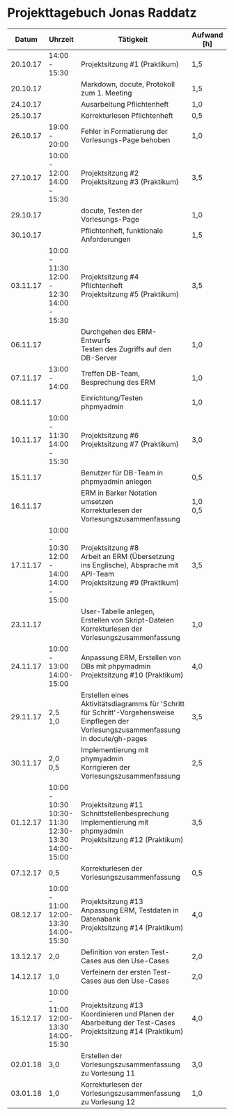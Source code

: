 # Projekttagebuch Jonas Raddatz

| Datum    | Uhrzeit                                  | Tätigkeit                                | Aufwand [h] |
| -------- | ---------------------------------------- | ---------------------------------------- | ----------- |
| 20.10.17 | 14:00 - 15:30                            | Projektsitzung #1 (Praktikum)            | 1,5         |
| 20.10.17 |                                          | Markdown, docute, Protokoll zum 1. Meeting | 1,5         |
| 24.10.17 |                                          | Ausarbeitung Pflichtenheft               | 1,0         |
| 25.10.17 |                                          | Korrekturlesen Pflichtenheft             | 0,5         |
| 26.10.17 | 19:00 - 20:00                            | Fehler in Formatierung der Vorlesungs-Page behoben | 1,0         |
| 27.10.17 | 10:00 - 12:00<br>14:00 - 15:30           | Projektsitzung #2<br>Projektsitzung #3 (Praktikum) | 3,5         |
| 29.10.17 |                                          | docute, Testen der Vorlesungs-Page       | 1,0         |
| 30.10.17 |                                          | Pflichtenheft, funktionale Anforderungen | 1,5         |
| 03.11.17 | 10:00 - 11:30<br>12:00 - 12:30<br>14:00 - 15:30 | Projektsitzung #4<br>Pflichtenheft<br>Projektsitzung #5 (Praktikum) | 3,5         |
| 06.11.17 |                                          | Durchgehen des ERM-Entwurfs<br>Testen des Zugriffs auf den DB-Server | 1,0         |
| 07.11.17 | 13:00 - 14:00                            | Treffen DB-Team, Besprechung des ERM     | 1,0         |
| 08.11.17 |                                          | Einrichtung/Testen phpmyadmin            | 1,0         |
| 10.11.17 | 10:00 - 11:30<br>14:00 - 15:30           | Projektsitzung #6<br>Projektsitzung #7 (Praktikum) | 3,0         |
| 15.11.17 |                                          | Benutzer für DB-Team in phpmyadmin anlegen | 0,5         |
| 16.11.17 |                                          | ERM in Barker Notation umsetzen<br>Korrekturlesen der Vorlesungszusammenfassung | 1,0<br>0,5  |
| 17.11.17 | 10:00 - 10:30<br>12:00 - 14:00<br>14:00 - 15:00 | Projektsitzung #8<br>Arbeit an ERM (Übersetzung ins Englische), Absprache mit API-Team<br>Projektsitzung #9 (Praktikum) | 3,5         |
| 23.11.17 |                                          | User-Tabelle anlegen, Erstellen von Skript-Dateien<br>Korrekturlesen der Vorlesungszusammenfassung | 1,0         |
| 24.11.17 | 10:00 - 13:00<br>14:00-15:00             | Anpassung ERM, Erstellen von DBs mit phpymadmin<br>Projektsitzung #10 (Praktikum) | 4,0         |
| 29.11.17 | 2,5<br>1,0                               | Erstellen eines Aktivitätsdiagramms für 'Schritt für Schritt'-Vorgehensweise<br>Einpflegen der Vorlesungszusammenfassung in docute/gh-pages | 3,5         |
| 30.11.17 | 2,0<br>0,5                               | Implementierung mit phymyadmin<br>Korrigieren der Vorlesungszusammenfassung | 2,5         |
| 01.12.17 | 10:00 - 10:30<br>10:30-11:30<br>12:30-13:30<br>14:00-15:00 | Projektsitzung #11<br> Schnittstellenbesprechung<br>Implementierung mit phpmyadmin<br>Projektsitzung #12 (Praktikum) | 3,5         |
| 07.12.17 | 0,5                                      | Korrekturlesen der Vorlesungszusammenfassung | 0,5         |
| 08.12.17 | 10:00 - 11:00<br>12:00-13:30<br>14:00-15:30 | Projektsitzung #13<br>Anpassung ERM, Testdaten in Datenabank<br>Projektsitzung #14 (Praktikum) | 4,0         |
| 13.12.17 | 2,0                                      | Definition von ersten Test-Cases aus den Use-Cases | 2,0         |
| 14.12.17 | 1,0                                      | Verfeinern der ersten Test-Cases aus den Use-Cases | 2,0         |
| 15.12.17 | 10:00 - 11:00<br>12:00-13:30<br>14:00-15:30 | Projektsitzung #13<br>Koordinieren und Planen der Abarbeitung der Test-Cases<br>Projektsitzung #14 (Praktikum) | 4,0         |
| 02.01.18 | 3,0                                     | Erstellen der Vorlesungszusammenfassung zu Vorlesung 11 | 3,0         |
| 03.01.18 | 1,0                                     | Korrekturlesen der Vorlesungszusammenfassung zu Vorlesung 12 | 1,0         |